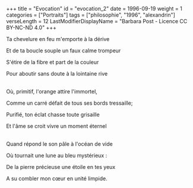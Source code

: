 +++
title = "Evocation"
id = "evocation_2"
date = 1996-09-19
weight = 1
categories = ["Portraits"]
tags = ["philosophie", "1996", "alexandrin"]
verseLength = 12
LastModifierDisplayName = "Barbara Post - Licence CC BY-NC-ND 4.0"
+++

Ta chevelure en feu m'emporte à la dérive

Et de ta boucle souple un faux calme trompeur

S'étire de la fibre et part de la couleur

Pour aboutir sans doute à la lointaine rive

 \
Où, primitif, l'orange attire l'immortel,

Comme un carré défait de tous ses bords tressaille;

Purifié, ton éclat chasse toute grisaille

Et l'âme se croit vivre un moment éternel

 \
Quand répond le son pâle à l'océan de vide

Où tournait une lune au bleu mystérieux :

De la pierre précieuse une étoile en tes yeux

A su combler mon cœur en unité limpide.

